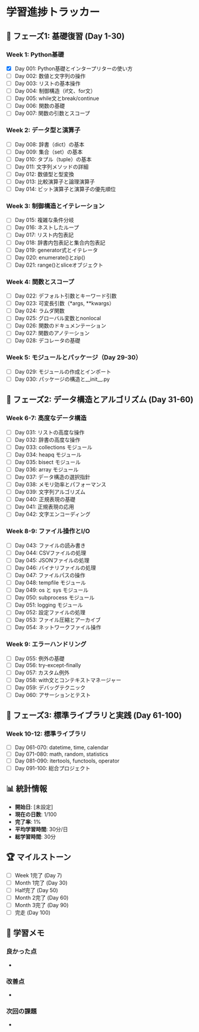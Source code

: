 # 学習進捗トラッカー

## 📅 フェーズ1: 基礎復習 (Day 1-30)

### Week 1: Python基礎
- [x] Day 001: Python基礎とインタープリターの使い方
- [ ] Day 002: 数値と文字列の操作
- [ ] Day 003: リストの基本操作
- [ ] Day 004: 制御構造（if文、for文）
- [ ] Day 005: while文とbreak/continue
- [ ] Day 006: 関数の基礎
- [ ] Day 007: 関数の引数とスコープ

### Week 2: データ型と演算子
- [ ] Day 008: 辞書（dict）の基本
- [ ] Day 009: 集合（set）の基本
- [ ] Day 010: タプル（tuple）の基本
- [ ] Day 011: 文字列メソッドの詳細
- [ ] Day 012: 数値型と型変換
- [ ] Day 013: 比較演算子と論理演算子
- [ ] Day 014: ビット演算子と演算子の優先順位

### Week 3: 制御構造とイテレーション
- [ ] Day 015: 複雑な条件分岐
- [ ] Day 016: ネストしたループ
- [ ] Day 017: リスト内包表記
- [ ] Day 018: 辞書内包表記と集合内包表記
- [ ] Day 019: generator式とイテレータ
- [ ] Day 020: enumerate()とzip()
- [ ] Day 021: range()とsliceオブジェクト

### Week 4: 関数とスコープ
- [ ] Day 022: デフォルト引数とキーワード引数
- [ ] Day 023: 可変長引数（*args, **kwargs）
- [ ] Day 024: ラムダ関数
- [ ] Day 025: グローバル変数とnonlocal
- [ ] Day 026: 関数のドキュメンテーション
- [ ] Day 027: 関数のアノテーション
- [ ] Day 028: デコレータの基礎

### Week 5: モジュールとパッケージ（Day 29-30）
- [ ] Day 029: モジュールの作成とインポート
- [ ] Day 030: パッケージの構造と__init__.py

## 📅 フェーズ2: データ構造とアルゴリズム (Day 31-60)

### Week 6-7: 高度なデータ構造
- [ ] Day 031: リストの高度な操作
- [ ] Day 032: 辞書の高度な操作
- [ ] Day 033: collections モジュール
- [ ] Day 034: heapq モジュール
- [ ] Day 035: bisect モジュール
- [ ] Day 036: array モジュール
- [ ] Day 037: データ構造の選択指針
- [ ] Day 038: メモリ効率とパフォーマンス
- [ ] Day 039: 文字列アルゴリズム
- [ ] Day 040: 正規表現の基礎
- [ ] Day 041: 正規表現の応用
- [ ] Day 042: 文字エンコーディング

### Week 8-9: ファイル操作とI/O
- [ ] Day 043: ファイルの読み書き
- [ ] Day 044: CSVファイルの処理
- [ ] Day 045: JSONファイルの処理
- [ ] Day 046: バイナリファイルの処理
- [ ] Day 047: ファイルパスの操作
- [ ] Day 048: tempfile モジュール
- [ ] Day 049: os と sys モジュール
- [ ] Day 050: subprocess モジュール
- [ ] Day 051: logging モジュール
- [ ] Day 052: 設定ファイルの処理
- [ ] Day 053: ファイル圧縮とアーカイブ
- [ ] Day 054: ネットワークファイル操作

### Week 9: エラーハンドリング
- [ ] Day 055: 例外の基礎
- [ ] Day 056: try-except-finally
- [ ] Day 057: カスタム例外
- [ ] Day 058: with文とコンテキストマネージャー
- [ ] Day 059: デバッグテクニック
- [ ] Day 060: アサーションとテスト

## 📅 フェーズ3: 標準ライブラリと実践 (Day 61-100)

### Week 10-12: 標準ライブラリ
- [ ] Day 061-070: datetime, time, calendar
- [ ] Day 071-080: math, random, statistics
- [ ] Day 081-090: itertools, functools, operator
- [ ] Day 091-100: 総合プロジェクト

## 📊 統計情報

- **開始日**: [未設定]
- **現在の日数**: 1/100
- **完了率**: 1%
- **平均学習時間**: 30分/日
- **総学習時間**: 30分

## 🏆 マイルストーン

- [ ] Week 1完了 (Day 7)
- [ ] Month 1完了 (Day 30)  
- [ ] Half完了 (Day 50)
- [ ] Month 2完了 (Day 60)
- [ ] Month 3完了 (Day 90)
- [ ] 完走 (Day 100)

## 📝 学習メモ

### 良かった点
- 

### 改善点
- 

### 次回の課題
- 